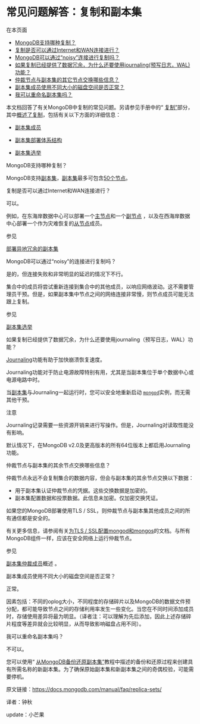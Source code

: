 # 常见问题解答：复制和副本集

在本页面

- [MongoDB支持哪种复制？](https://docs.mongodb.com/manual/faq/replica-sets/what-kind-of-replication-does-mongodb-support)
- [复制是否可以通过Internet和WAN连接进行？](https://docs.mongodb.com/manual/faq/replica-sets/does-replication-work-over-the-internet-and-wan-connections)
- [MongoDB可以通过“noisy”连接进行复制吗？](https://docs.mongodb.com/manual/faq/replica-sets/can-mongodb-replicate-over-a-noisy-connection)
- [如果复制已经提供了数据冗余，为什么还要使用journaling(预写日志，WAL)功能？](https://docs.mongodb.com/manual/faq/replica-sets/why-use-journaling-if-replication-already-provides-data-redundancy)
- [仲裁节点与副本集的其它节点交换哪些信息？](https://docs.mongodb.com/manual/faq/replica-sets/what-information-do-arbiters-exchange-with-the-rest-of-the-replica-set)
- [副本集成员使用不同大小的磁盘空间是否正常？](https://docs.mongodb.com/manual/faq/replica-sets/is-it-normal-for-replica-set-members-to-use-different-amounts-of-disk-space)
- [我可以重命名副本集吗？](https://docs.mongodb.com/manual/faq/replica-sets/can-i-rename-a-replica-set)


本文档回答了有关MongoDB中复制的常见问题。另请参见手册中的“ [复制”](https://docs.mongodb.com/manual/replication/)部分，其中[概述了复制](https://docs.mongodb.com/manual/replication/)，包括有关以下方面的详细信息：


- [副本集成员](https://docs.mongodb.com/manual/core/replica-set-members/)

- [副本集部署体系结构](https://docs.mongodb.com/manual/core/replica-set-architectures/)

- [副本集选举](https://docs.mongodb.com/manual/core/replica-set-elections/)

  

 MongoDB支持哪种复制？


MongoDB支持[副本集](https://docs.mongodb.com/manual/replication/)，[副本集](https://docs.mongodb.com/manual/replication/)最多可包含[50个节点](https://docs.mongodb.com/manual/release-notes/3.0/replica-sets-max-members)。



 复制是否可以通过Internet和WAN连接进行？


可以。

例如，在东海岸数据中心可以部署一个[主节点](https://docs.mongodb.com/manual/reference/glossary/term-primary)和一个[副节点](https://docs.mongodb.com/manual/reference/glossary/term-secondary) ，以及在西海岸数据中心部署一个作为灾难恢复的[从节点](https://docs.mongodb.com/manual/reference/glossary/term-secondary)成员。


参见

[部署异地冗余的副本集](https://docs.mongodb.com/manual/tutorial/deploy-geographically-distributed-replica-set/)



 MongoDB可以通过“noisy”的连接进行复制吗？


是的，但连接失败和非常明显的延迟的情况下不行。

集合中的成员将尝试重新连接到集合中的其他成员，以响应网络波动。这不需要管理员干预。但是，如果副本集中节点之间的网络连接非常慢，则节点成员可能无法跟上复制。

参见

[副本集选举](https://docs.mongodb.com/manual/core/replica-set-elections/)



 如果复制已经提供了数据冗余，为什么还要使用journaling（预写日志，WAL）功能？

[Journaling](https://docs.mongodb.com/manual/reference/glossary/term-journal)功能有助于加快崩溃恢复速度。

Journaling功能对于防止电源故障特别有用，尤其是当副本集位于单个数据中心或电源电路中时。


当[副本集](https://docs.mongodb.com/manual/reference/glossary/term-replica-set)与Journaling一起运行时，您可以安全地重新启动 [`mongod`](https://docs.mongodb.com/manual/reference/program/mongod/bin.mongod)实例，而无需其他干预。


注意

Journaling记录需要一些资源开销来进行写操作。但是，Journaling对读取性能没有影响。

默认情况下，在MongoDB v2.0及更高版本的所有64位版本上都启用Journaling功能。



 仲裁节点与副本集的其余节点交换哪些信息？


仲裁节点永远不会复制集合的数据内容，但会与副本集的其余节点交换以下数据：

- 用于副本集认证仲裁节点的凭据。这些交换数据是加密的。
- 副本集配置数据和投票数据。此信息未加密。仅加密交换凭证。


如果您的MongoDB部署使用TLS / SSL，则仲裁节点与副本集其他成员之间的所有通信都是安全的。

有关更多信息，请参阅有关[为TLS / SSL配置mongod和mongos](https://docs.mongodb.com/manual/tutorial/configure-ssl/)的文档。与所有MongoDB组件一样，应该在安全网络上运行仲裁节点。


参见

[副本集仲裁成员](https://docs.mongodb.com/manual/core/replica-set-members/replica-set-arbiters)概述 。



 副本集成员使用不同大小的磁盘空间是否正常？


正常。

因素包括：不同的oplog大小，不同程度的存储碎片以及MongoDB的数据文件预分配，都可能导致节点之间的存储利用率发生一些变化。当您在不同时间添加成员时，存储使用差异将最为明显。（译者注：可以理解为先后添加，因此上述存储碎片程度等差异就会比较明显，从而导致影响磁盘占用不同）。



 我可以重命名副本集吗？


不可以。

您可以使用“ [从MongoDB备份还原副本集”](https://docs.mongodb.com/manual/tutorial/restore-replica-set-from-backup/)教程中描述的备份和还原过程来创建具有所需名称的新副本集。为了确保原始副本集和新副本集之间的奇偶校验，可能需要停机。



原文链接：https://docs.mongodb.com/manual/faq/replica-sets/

译者：钟秋

update：小芒果
